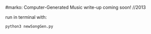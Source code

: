 #marko: Computer-Generated Music
write-up coming soon!
//2013


run in terminal with:
```
python3 newSongGen.py
```
